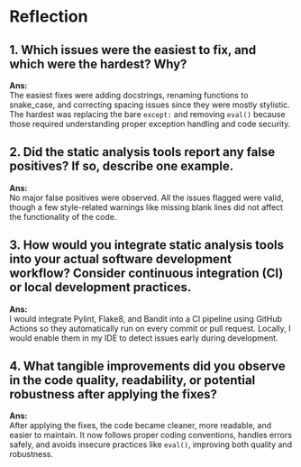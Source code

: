 # Reflection

## 1. Which issues were the easiest to fix, and which were the hardest? Why?
**Ans:**  
The easiest fixes were adding docstrings, renaming functions to snake_case, and correcting spacing issues since they were mostly stylistic. The hardest was replacing the bare `except:` and removing `eval()` because those required understanding proper exception handling and code security.

## 2. Did the static analysis tools report any false positives? If so, describe one example.
**Ans:**  
No major false positives were observed. All the issues flagged were valid, though a few style-related warnings like missing blank lines did not affect the functionality of the code.

## 3. How would you integrate static analysis tools into your actual software development workflow? Consider continuous integration (CI) or local development practices.
**Ans:**  
I would integrate Pylint, Flake8, and Bandit into a CI pipeline using GitHub Actions so they automatically run on every commit or pull request. Locally, I would enable them in my IDE to detect issues early during development.

## 4. What tangible improvements did you observe in the code quality, readability, or potential robustness after applying the fixes?
**Ans:**  
After applying the fixes, the code became cleaner, more readable, and easier to maintain. It now follows proper coding conventions, handles errors safely, and avoids insecure practices like `eval()`, improving both quality and robustness.
